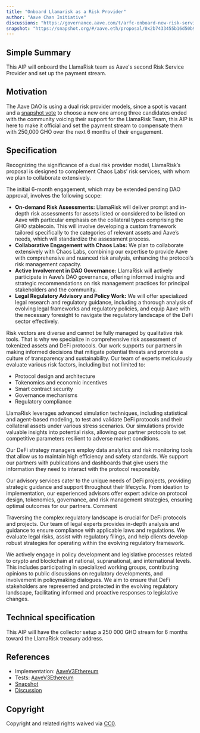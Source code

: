 ```yaml
---
title: "Onboard Llamarisk as a Risk Provider"
author: "Aave Chan Initiative"
discussions: "https://governance.aave.com/t/arfc-onboard-new-risk-service-provider/17348"
snapshot: "https://snapshot.org/#/aave.eth/proposal/0x2b7433455b16d50b9b6afdf2e60bfd6e733896224688c9891c371aa2597853a2"
---
```


## Simple Summary

This AIP will onboard the LlamaRisk team as Aave's second Risk Service Provider and set up the payment stream.

## Motivation

The Aave DAO is using a dual risk provider models, since a spot is vacant and a [snapshot vote](https://snapshot.org/#/aave.eth/proposal/0x2b7433455b16d50b9b6afdf2e60bfd6e733896224688c9891c371aa2597853a2) to choose a new one among three candidates ended with the community voicing their support for the LlamaRisk Team, this AIP is here to make it official and set the payment stream to compensate them with 250,000 GHO over the next 6 months of their engagement.

## Specification

Recognizing the significance of a dual risk provider model, LlamaRisk’s proposal is designed to complement Chaos Labs’ risk services, with whom we plan to collaborate extensively.

The initial 6-month engagement, which may be extended pending DAO approval, involves the following scope:

- **On-demand Risk Assessments:** LlamaRisk will deliver prompt and in-depth risk assessments for assets listed or considered to be listed on Aave with particular emphasis on the collateral types comprising the GHO stablecoin. This will involve developing a custom framework tailored specifically to the categories of relevant assets and Aave’s needs, which will standardize the assessment process.
- **Collaborative Engagement with Chaos Labs:** We plan to collaborate extensively with Chaos Labs, combining our expertise to provide Aave with comprehensive and nuanced risk analysis, enhancing the protocol’s risk management capacity.
- **Active Involvement in DAO Governance:** LlamaRisk will actively participate in Aave’s DAO governance, offering informed insights and strategic recommendations on risk management practices for principal stakeholders and the community.
- **Legal Regulatory Advisory and Policy Work:** We will offer specialized legal research and regulatory guidance, including a thorough analysis of evolving legal frameworks and regulatory policies, and equip Aave with the necessary foresight to navigate the regulatory landscape of the DeFi sector effectively.

Risk vectors are diverse and cannot be fully managed by qualitative risk tools. That is why we specialize in comprehensive risk assessment of tokenized assets and DeFi protocols. Our work supports our partners in making informed decisions that mitigate potential threats and promote a culture of transparency and sustainability. Our team of experts meticulously evaluate various risk factors, including but not limited to:

- Protocol design and architecture
- Tokenomics and economic incentives
- Smart contract security
- Governance mechanisms
- Regulatory compliance

LlamaRisk leverages advanced simulation techniques, including statistical and agent-based modeling, to test and validate DeFi protocols and their collateral assets under various stress scenarios. Our simulations provide valuable insights into potential risks, allowing our partner protocols to set competitive parameters resilient to adverse market conditions.

Our DeFi strategy managers employ data analytics and risk monitoring tools that allow us to maintain high efficiency and safety standards. We support our partners with publications and dashboards that give users the information they need to interact with the protocol responsibly.

Our advisory services cater to the unique needs of DeFi projects, providing strategic guidance and support throughout their lifecycle. From ideation to implementation, our experienced advisors offer expert advice on protocol design, tokenomics, governance, and risk management strategies, ensuring optimal outcomes for our partners.
Comment

Traversing the complex regulatory landscape is crucial for DeFi protocols and projects. Our team of legal experts provides in-depth analysis and guidance to ensure compliance with applicable laws and regulations. We evaluate legal risks, assist with regulatory filings, and help clients develop robust strategies for operating within the evolving regulatory framework.

We actively engage in policy development and legislative processes related to crypto and blockchain at national, supranational, and international levels. This includes participating in specialized working groups, contributing opinions to public discussions on regulatory developments, and involvement in policymaking dialogues. We aim to ensure that DeFi stakeholders are represented and protected in the evolving regulatory landscape, facilitating informed and proactive responses to legislative changes.

## Technical specification

This AIP will have the collector setup a 250 000 GHO stream for 6 months toward the LlamaRisk treasury address.

## References

- Implementation: [AaveV3Ethereum](https://github.com/bgd-labs/aave-proposals-v3/blob/main/src/20240421_AaveV3Ethereum_LlamariskRiskProvider/AaveV3Ethereum_LlamariskRiskProvider_20240421.sol)
- Tests: [AaveV3Ethereum](https://github.com/bgd-labs/aave-proposals-v3/blob/main/src/20240421_AaveV3Ethereum_LlamariskRiskProvider/AaveV3Ethereum_LlamariskRiskProvider_20240421.t.sol)
- [Snapshot](https://snapshot.org/#/aave.eth/proposal/0x2b7433455b16d50b9b6afdf2e60bfd6e733896224688c9891c371aa2597853a2)
- [Discussion](https://governance.aave.com/t/arfc-onboard-new-risk-service-provider/17348)

## Copyright

Copyright and related rights waived via [CC0](https://creativecommons.org/publicdomain/zero/1.0/).
